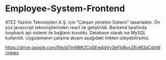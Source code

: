 # Employee-System-Frontend

ATEZ Yazılım Teknolojileri A.Ş. için "Çalışan yönetim Sistemi" tasarladım. Ön yüz javascript teknolojilerinden react ile geliştirildi. Backend tarafında loopback api sistemi ile bağlantı kuruldu. Database olarak ise MySQL kullanıldı. Uygulamanın çalışma akışını aşağıdaki linkten izleyebilirsiniz.

https://drive.google.com/file/d/1mNMt2CqSEw4dVy3eYlpBvx3XnM3aCdnW/viewx
